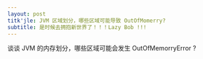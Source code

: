 ```yaml
---
layout: post
titk'jle: JVM 区域划分，哪些区域可能导致 OutOfMomerry?
subtitle: 是时候去拥抱新世界了！！！Lazy Bob !!!
---
```

谈谈 JVM 的内存划分，哪些区域可能会发生 OutOfMemorryError ?